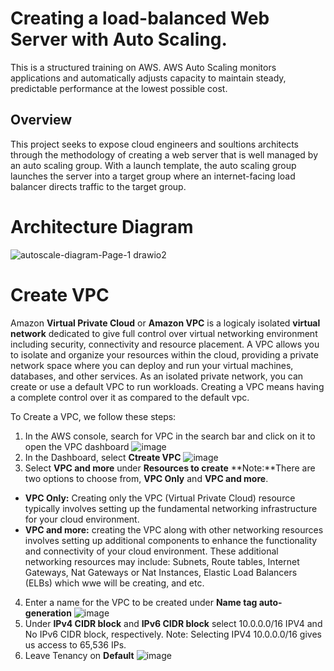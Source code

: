 
# Creating a load-balanced Web Server with Auto Scaling.

This is a structured training on AWS. AWS Auto Scaling monitors applications and automatically adjusts capacity to maintain steady, predictable performance at the lowest possible cost.


## Overview
This project seeks to expose cloud engineers and soultions architects through the methodology of creating a web server that is well managed by an auto scaling group. With a launch template, the auto scaling group launches the server into a target group where an internet-facing load balancer directs traffic to the target group. 

# Architecture Diagram
![autoscale-diagram-Page-1 drawio2](https://github.com/JonesKwameOsei/AWS-App-Autoscaling/assets/81886509/342410ae-24ed-4ecd-adb3-20f2983d888b)

# Create VPC
Amazon **Virtual Private Cloud** or **Amazon VPC** is a logicaly isolated **virtual network** dedicated to give full control over virtual networking environment including security, connectivity and resource placement. A VPC allows you to isolate and organize your resources within the cloud, providing a private network space where you can deploy and run your virtual machines, databases, and other services. As an isolated private network, you can create or use a default VPC to run workloads. Creating a VPC means having a complete control over it as compared to the default vpc. 

To Create a VPC, we follow these steps:
1. In the AWS console, search for VPC in the search bar and click on it to open the VPC dashboard
    ![image](https://github.com/JonesKwameOsei/AWS-App-Autoscaling/assets/81886509/b41dce2d-95f6-4855-8014-df5a74df7b2f)
2. In the Dashboard, select **Ctreate VPC**
![image](https://github.com/JonesKwameOsei/AWS-App-Autoscaling/assets/81886509/4812ec8e-85f9-49aa-8bf1-ea3772f6b206)
3. Select **VPC and more** under **Resources to create**
**Note:**There are two options to choose from, **VPC Only** and **VPC and more**.
- **VPC Only:** Creating only the VPC (Virtual Private Cloud) resource typically involves setting up the fundamental networking infrastructure for your cloud environment.
- **VPC and more:**  creating the VPC along with other networking resources involves setting up additional components to enhance the functionality and connectivity of your cloud environment. These additional networking resources may include: Subnets, Route tables, Internet Gateways, Nat Gateways or Nat Instances, Elastic Load Balancers (ELBs) which wwe will be creating, and etc.
4. Enter a name for the VPC to be created under **Name tag auto-generation**
  ![image](https://github.com/JonesKwameOsei/AWS-App-Autoscaling/assets/81886509/108111a4-5de0-48e5-a4a8-e7a946ce42d1)
5. Under **IPv4 CIDR block** and **IPv6 CIDR block** select 10.0.0.0/16 IPV4 and No IPv6 CIDR block, respectively.
  Note: Selecting IPV4 10.0.0.0/16 gives us access to 65,536 IPs.
6. Leave Tenancy on **Default**
  ![image](https://github.com/JonesKwameOsei/AWS-App-Autoscaling/assets/81886509/b232b61b-860c-4877-b424-737f6a751263)




